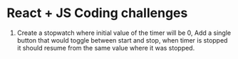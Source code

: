 # React + JS Coding challenges

1. Create a stopwatch where initial value of the timer will be 0, Add a single button that would toggle between start and stop, when timer is stopped it should resume from the same value where it was stopped.
